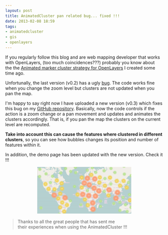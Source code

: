 ```yaml
---
layout: post
title: AnimatedCluster pan related bug... fixed !!!
date: 2013-02-08 18:59
tags:
- animatedcluster
- gis
- openlayers
---
```

If you regularly follow this blog and are web mapping developer that works with OpenLayers, (too much coincidences???) probably you know about the the <a href="/2012/08/19/animated-marker-cluster-strategy-for-openlayers/">Animated marker cluster strategy for OpenLayers</a> I created some time ago.

<p>Unfortunally, the last version (v0.2) has a ugly <a href="https://github.com/acanimal/AnimatedCluster/issues/2">bug</a>. The code works fine when you change the zoom level but clusters are not updated when you pan the map.</p>
<p>I'm happy to say right now I have uploaded a new version (v0.3) which fixes this bug on my <a href="https://github.com/acanimal/AnimatedCluster">GitHub repository</a>. Basically, now the code controls if the action is a zoom change or a pan movement and updates and animates the clusters accordingly. That is, if you pan the map the clusters on the current level are recomputed.</p>
<p><strong>Take into account this can cause the features where clustered in different clusters</strong>, so you can see how bubbles changes its position and number of features within it.</p>
<p>In addition, the demo page has been updated with the new version. Check it !!!</p>
<p style="text-align: center;"><a href="http://www.acuriousanimal.com/AnimatedCluster"><img class="aligncenter size-medium wp-image-806" alt="animatedcluest" src="./images/animatedcluest-300x149.png" width="300" height="149" /></a></p>
<blockquote><p>Thanks to all the great people that has sent me their experiences when using the AnimatedCluster !!!</p></blockquote>
